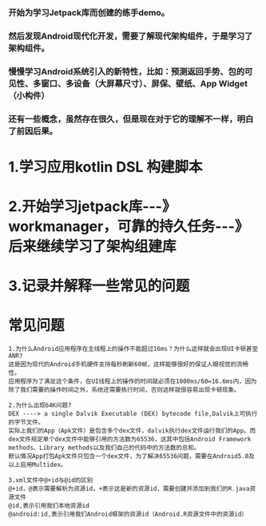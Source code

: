 ### 开始为学习Jetpack库而创建的练手demo。

### 然后发现Android现代化开发，需要了解现代架构组件，于是学习了架构组件。

### 慢慢学习Android系统引入的新特性，比如：预测返回手势、包的可见性、多窗口、多设备（大屏幕尺寸）、屏保、壁纸、App Widget（小构件）

### 还有一些概念，虽然存在很久，但是现在对于它的理解不一样，明白了前因后果。

# 1.学习应用kotlin DSL 构建脚本

# 2.开始学习jetpack库---》workmanager，可靠的持久任务---》后来继续学习了架构组建库

# 3.记录并解释一些常见的问题

# 常见问题

    1.为什么Android应用程序在主线程上的操作不能超过16ms？为什么这样就会出现UI卡顿甚至ANR?
    这是因为现代的Android手机硬件支持每秒刷新60帧，这样能够很好的保证人眼视觉的流畅性。
    应用程序为了满足这个条件，在UI线程上的操作的时间就必须在1000ms/60=16.6ms内，因为除了我们需要的操作时间之外，系统还需要执行时间，否则这样就很容易出现卡顿现象。
    
    2.为什么出现64K问题?
    DEX ----> a single Dalvik Executable (DEX) bytecode file,Dalvik上可执行的字节文件。
    实际上我们的App（Apk文件）是包含多个dex文件，dalvik执行dex文件运行我们的App。而dex文件规定单个dex文件中能够引用的方法数为65536，这其中包括Android Framework methods、Library methods以及我们自己的代码中的方法数的总和。
    默认情况App打包Apk文件只包含一个dex文件，为了解决65536问题，需要在Android5.0及以上启用Multidex。
    
    3.xml文件中@+id与@id的区别
    @+id，@表示需要解析为资源id，+表示这是新的资源id，需要创建并添加到我们的R.java资源文件
    @id,表示引用我们本地资源id
    @android:id,表示引用我们Android框架的资源id（Android.R资源文件中的资源id）
